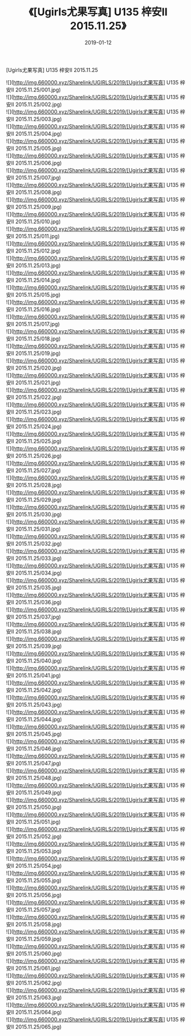 ﻿---
layout: post
title:  《[Ugirls尤果写真] U135 梓安II 2015.11.25》
date:   2019-01-12
img: http://img.660000.xyz/Sharelink/UGIRLS/2019/[Ugirls尤果写真] U135 梓安II 2015.11.25/000.jpg
categories: [美女, 清纯, 唯美]
---

[Ugirls尤果写真] U135 梓安II 2015.11.25

 ![](http://img.660000.xyz/Sharelink/UGIRLS/2019/[Ugirls尤果写真] U135 梓安II 2015.11.25/001.jpg) <br>![](http://img.660000.xyz/Sharelink/UGIRLS/2019/[Ugirls尤果写真] U135 梓安II 2015.11.25/002.jpg) <br>![](http://img.660000.xyz/Sharelink/UGIRLS/2019/[Ugirls尤果写真] U135 梓安II 2015.11.25/003.jpg) <br>![](http://img.660000.xyz/Sharelink/UGIRLS/2019/[Ugirls尤果写真] U135 梓安II 2015.11.25/004.jpg) <br>![](http://img.660000.xyz/Sharelink/UGIRLS/2019/[Ugirls尤果写真] U135 梓安II 2015.11.25/005.jpg) <br>![](http://img.660000.xyz/Sharelink/UGIRLS/2019/[Ugirls尤果写真] U135 梓安II 2015.11.25/006.jpg) <br>![](http://img.660000.xyz/Sharelink/UGIRLS/2019/[Ugirls尤果写真] U135 梓安II 2015.11.25/007.jpg) <br>![](http://img.660000.xyz/Sharelink/UGIRLS/2019/[Ugirls尤果写真] U135 梓安II 2015.11.25/008.jpg) <br>![](http://img.660000.xyz/Sharelink/UGIRLS/2019/[Ugirls尤果写真] U135 梓安II 2015.11.25/009.jpg) <br>![](http://img.660000.xyz/Sharelink/UGIRLS/2019/[Ugirls尤果写真] U135 梓安II 2015.11.25/010.jpg) <br>![](http://img.660000.xyz/Sharelink/UGIRLS/2019/[Ugirls尤果写真] U135 梓安II 2015.11.25/011.jpg) <br>![](http://img.660000.xyz/Sharelink/UGIRLS/2019/[Ugirls尤果写真] U135 梓安II 2015.11.25/012.jpg) <br>![](http://img.660000.xyz/Sharelink/UGIRLS/2019/[Ugirls尤果写真] U135 梓安II 2015.11.25/013.jpg) <br>![](http://img.660000.xyz/Sharelink/UGIRLS/2019/[Ugirls尤果写真] U135 梓安II 2015.11.25/014.jpg) <br>![](http://img.660000.xyz/Sharelink/UGIRLS/2019/[Ugirls尤果写真] U135 梓安II 2015.11.25/015.jpg) <br>![](http://img.660000.xyz/Sharelink/UGIRLS/2019/[Ugirls尤果写真] U135 梓安II 2015.11.25/016.jpg) <br>![](http://img.660000.xyz/Sharelink/UGIRLS/2019/[Ugirls尤果写真] U135 梓安II 2015.11.25/017.jpg) <br>![](http://img.660000.xyz/Sharelink/UGIRLS/2019/[Ugirls尤果写真] U135 梓安II 2015.11.25/018.jpg) <br>![](http://img.660000.xyz/Sharelink/UGIRLS/2019/[Ugirls尤果写真] U135 梓安II 2015.11.25/019.jpg) <br>![](http://img.660000.xyz/Sharelink/UGIRLS/2019/[Ugirls尤果写真] U135 梓安II 2015.11.25/020.jpg) <br>![](http://img.660000.xyz/Sharelink/UGIRLS/2019/[Ugirls尤果写真] U135 梓安II 2015.11.25/021.jpg) <br>![](http://img.660000.xyz/Sharelink/UGIRLS/2019/[Ugirls尤果写真] U135 梓安II 2015.11.25/022.jpg) <br>![](http://img.660000.xyz/Sharelink/UGIRLS/2019/[Ugirls尤果写真] U135 梓安II 2015.11.25/023.jpg) <br>![](http://img.660000.xyz/Sharelink/UGIRLS/2019/[Ugirls尤果写真] U135 梓安II 2015.11.25/024.jpg) <br>![](http://img.660000.xyz/Sharelink/UGIRLS/2019/[Ugirls尤果写真] U135 梓安II 2015.11.25/025.jpg) <br>![](http://img.660000.xyz/Sharelink/UGIRLS/2019/[Ugirls尤果写真] U135 梓安II 2015.11.25/026.jpg) <br>![](http://img.660000.xyz/Sharelink/UGIRLS/2019/[Ugirls尤果写真] U135 梓安II 2015.11.25/027.jpg) <br>![](http://img.660000.xyz/Sharelink/UGIRLS/2019/[Ugirls尤果写真] U135 梓安II 2015.11.25/028.jpg) <br>![](http://img.660000.xyz/Sharelink/UGIRLS/2019/[Ugirls尤果写真] U135 梓安II 2015.11.25/029.jpg) <br>![](http://img.660000.xyz/Sharelink/UGIRLS/2019/[Ugirls尤果写真] U135 梓安II 2015.11.25/030.jpg) <br>![](http://img.660000.xyz/Sharelink/UGIRLS/2019/[Ugirls尤果写真] U135 梓安II 2015.11.25/031.jpg) <br>![](http://img.660000.xyz/Sharelink/UGIRLS/2019/[Ugirls尤果写真] U135 梓安II 2015.11.25/032.jpg) <br>![](http://img.660000.xyz/Sharelink/UGIRLS/2019/[Ugirls尤果写真] U135 梓安II 2015.11.25/033.jpg) <br>![](http://img.660000.xyz/Sharelink/UGIRLS/2019/[Ugirls尤果写真] U135 梓安II 2015.11.25/034.jpg) <br>![](http://img.660000.xyz/Sharelink/UGIRLS/2019/[Ugirls尤果写真] U135 梓安II 2015.11.25/035.jpg) <br>![](http://img.660000.xyz/Sharelink/UGIRLS/2019/[Ugirls尤果写真] U135 梓安II 2015.11.25/036.jpg) <br>![](http://img.660000.xyz/Sharelink/UGIRLS/2019/[Ugirls尤果写真] U135 梓安II 2015.11.25/037.jpg) <br>![](http://img.660000.xyz/Sharelink/UGIRLS/2019/[Ugirls尤果写真] U135 梓安II 2015.11.25/038.jpg) <br>![](http://img.660000.xyz/Sharelink/UGIRLS/2019/[Ugirls尤果写真] U135 梓安II 2015.11.25/039.jpg) <br>![](http://img.660000.xyz/Sharelink/UGIRLS/2019/[Ugirls尤果写真] U135 梓安II 2015.11.25/040.jpg) <br>![](http://img.660000.xyz/Sharelink/UGIRLS/2019/[Ugirls尤果写真] U135 梓安II 2015.11.25/041.jpg) <br>![](http://img.660000.xyz/Sharelink/UGIRLS/2019/[Ugirls尤果写真] U135 梓安II 2015.11.25/042.jpg) <br>![](http://img.660000.xyz/Sharelink/UGIRLS/2019/[Ugirls尤果写真] U135 梓安II 2015.11.25/043.jpg) <br>![](http://img.660000.xyz/Sharelink/UGIRLS/2019/[Ugirls尤果写真] U135 梓安II 2015.11.25/044.jpg) <br>![](http://img.660000.xyz/Sharelink/UGIRLS/2019/[Ugirls尤果写真] U135 梓安II 2015.11.25/045.jpg) <br>![](http://img.660000.xyz/Sharelink/UGIRLS/2019/[Ugirls尤果写真] U135 梓安II 2015.11.25/046.jpg) <br>![](http://img.660000.xyz/Sharelink/UGIRLS/2019/[Ugirls尤果写真] U135 梓安II 2015.11.25/047.jpg) <br>![](http://img.660000.xyz/Sharelink/UGIRLS/2019/[Ugirls尤果写真] U135 梓安II 2015.11.25/048.jpg) <br>![](http://img.660000.xyz/Sharelink/UGIRLS/2019/[Ugirls尤果写真] U135 梓安II 2015.11.25/049.jpg) <br>![](http://img.660000.xyz/Sharelink/UGIRLS/2019/[Ugirls尤果写真] U135 梓安II 2015.11.25/050.jpg) <br>![](http://img.660000.xyz/Sharelink/UGIRLS/2019/[Ugirls尤果写真] U135 梓安II 2015.11.25/051.jpg) <br>![](http://img.660000.xyz/Sharelink/UGIRLS/2019/[Ugirls尤果写真] U135 梓安II 2015.11.25/052.jpg) <br>![](http://img.660000.xyz/Sharelink/UGIRLS/2019/[Ugirls尤果写真] U135 梓安II 2015.11.25/053.jpg) <br>![](http://img.660000.xyz/Sharelink/UGIRLS/2019/[Ugirls尤果写真] U135 梓安II 2015.11.25/054.jpg) <br>![](http://img.660000.xyz/Sharelink/UGIRLS/2019/[Ugirls尤果写真] U135 梓安II 2015.11.25/055.jpg) <br>![](http://img.660000.xyz/Sharelink/UGIRLS/2019/[Ugirls尤果写真] U135 梓安II 2015.11.25/056.jpg) <br>![](http://img.660000.xyz/Sharelink/UGIRLS/2019/[Ugirls尤果写真] U135 梓安II 2015.11.25/057.jpg) <br>![](http://img.660000.xyz/Sharelink/UGIRLS/2019/[Ugirls尤果写真] U135 梓安II 2015.11.25/058.jpg) <br>![](http://img.660000.xyz/Sharelink/UGIRLS/2019/[Ugirls尤果写真] U135 梓安II 2015.11.25/059.jpg) <br>![](http://img.660000.xyz/Sharelink/UGIRLS/2019/[Ugirls尤果写真] U135 梓安II 2015.11.25/060.jpg) <br>![](http://img.660000.xyz/Sharelink/UGIRLS/2019/[Ugirls尤果写真] U135 梓安II 2015.11.25/061.jpg) <br>![](http://img.660000.xyz/Sharelink/UGIRLS/2019/[Ugirls尤果写真] U135 梓安II 2015.11.25/062.jpg) <br>![](http://img.660000.xyz/Sharelink/UGIRLS/2019/[Ugirls尤果写真] U135 梓安II 2015.11.25/063.jpg) <br>![](http://img.660000.xyz/Sharelink/UGIRLS/2019/[Ugirls尤果写真] U135 梓安II 2015.11.25/064.jpg) <br>![](http://img.660000.xyz/Sharelink/UGIRLS/2019/[Ugirls尤果写真] U135 梓安II 2015.11.25/065.jpg) <br>